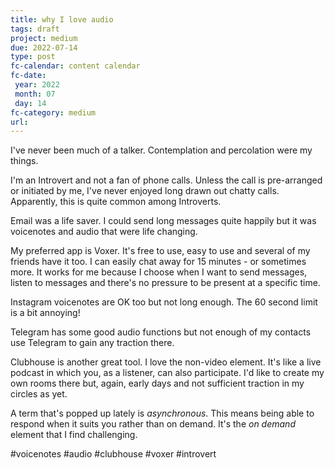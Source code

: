 ```yaml
---
title: why I love audio
tags: draft
project: medium
due: 2022-07-14
type: post
fc-calendar: content calendar
fc-date:
 year: 2022
 month: 07
 day: 14
fc-category: medium
url:
---
```


I've never been much of a talker. Contemplation and percolation were my things. 

I'm an Introvert and not a fan of phone calls. Unless the call is pre-arranged or initiated by me, I've never enjoyed long drawn out chatty calls. Apparently, this is quite common among Introverts.

Email was a life saver. I could send long messages quite happily but it was voicenotes and audio that were life changing.

My preferred app is Voxer. It's free to use, easy to use and several of my friends have it too. I can easily chat away for 15 minutes - or sometimes more. It works for me because I choose when I want to send messages, listen to messages and there's no pressure to be present at a specific time.

Instagram voicenotes are OK too but not long enough. The 60 second limit is a bit annoying!

Telegram has some good audio functions but not enough of my contacts use Telegram to gain any traction there.

Clubhouse is another great tool. I love the non-video element. It's like a live podcast in which you, as a listener, can also participate. I'd like to create my own rooms there but, again, early days and not sufficient traction in my circles as yet.

A term that's popped up lately is *asynchronous*. This means being able to respond when it suits you rather than on demand. It's the *on demand* element that I find challenging.



#voicenotes #audio #clubhouse #voxer #introvert